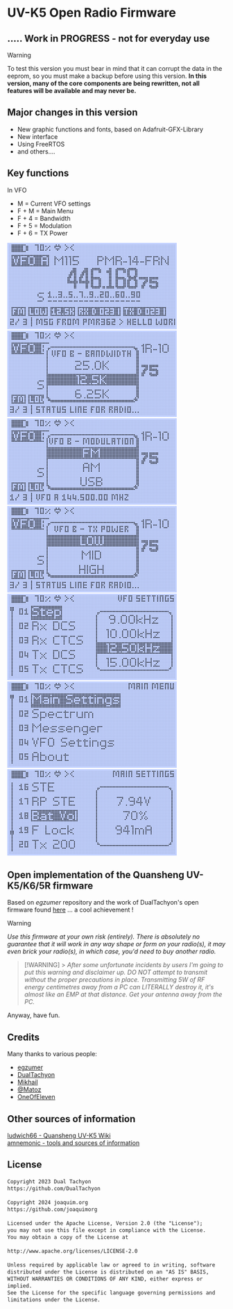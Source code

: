 # UV-K5 Open Radio Firmware

## ..... Work in PROGRESS - not for everyday use

> [!WARNING]  
> To test this version you must bear in mind that it can corrupt the data in the eeprom, so you must make a backup before using this version.
> **In this version, many of the core components are being rewritten, not all features will be available and may never be.**

## Major changes in this version

- New graphic functions and fonts, based on Adafruit-GFX-Library
- New interface
- Using FreeRTOS
- and others....

## Key functions

In VFO

- M = Current VFO settings
- F + M = Main Menu
- F + 4 = Bandwidth
- F + 5 = Modulation
- F + 6 = TX Power

![Main VFO](images/uv-k5-screenshot_mainvfo.png "Main VFO")
![Change bandwidth](images/uv-k5-screenshot_bandwidth.png "Change bandwidth")
![Change modulation](images/uv-k5-screenshot_modulation.png "Change modulation")
![Change TX power](images/uv-k5-screenshot_txpower.png "Change TX power")
![VFO settings](images/uv-k5-screenshot_vfosettings.png "VFO settings")
![Main menu](images/uv-k5-screenshot_mainmenu.png "Main menu")
![Main settings](images/uv-k5-screenshot_mainsettings.png "Main settings")

## Open implementation of the Quansheng UV-K5/K6/5R firmware

Based on _egzumer_ repository and the work of DualTachyon's open firmware found [here](https://github.com/DualTachyon/uv-k5-firmware) ... a cool achievement !

> [!WARNING]  
> _Use this firmware at your own risk (entirely). There is absolutely no guarantee that it will work in any way shape or form on your radio(s), it may even brick your radio(s), in which case, you'd need to buy another radio._

> [!WARNING] > _After some unfortunate incidents by users I'm going to put this warning and disclaimer up. DO NOT attempt to transmit without the proper precautions in place. Transmitting 5W of RF energy centimetres away from a PC can LITERALLY destroy it, it's almost like an EMP at that distance. Get your antenna away from the PC._

Anyway, have fun.

## Credits

Many thanks to various people:

- [egzumer](https://github.com/egzumer/uv-k5-firmware-custom)
- [DualTachyon](https://github.com/DualTachyon)
- [Mikhail](https://github.com/fagci)
- [@Matoz](https://github.com/spm81)
- [OneOfEleven](https://github.com/OneOfEleven)

## Other sources of information

[ludwich66 - Quansheng UV-K5 Wiki](https://github.com/ludwich66/Quansheng_UV-K5_Wiki/wiki)<br>
[amnemonic - tools and sources of information](https://github.com/amnemonic/Quansheng_UV-K5_Firmware)

## License

    Copyright 2023 Dual Tachyon
    https://github.com/DualTachyon

    Copyright 2024 joaquim.org
    https://github.com/joaquimorg

    Licensed under the Apache License, Version 2.0 (the "License");
    you may not use this file except in compliance with the License.
    You may obtain a copy of the License at

    http://www.apache.org/licenses/LICENSE-2.0

    Unless required by applicable law or agreed to in writing, software
    distributed under the License is distributed on an "AS IS" BASIS,
    WITHOUT WARRANTIES OR CONDITIONS OF ANY KIND, either express or implied.
    See the License for the specific language governing permissions and
    limitations under the License.
